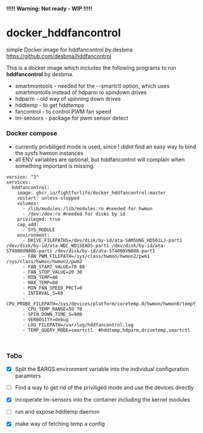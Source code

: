 #### !!!!! Warning: Not ready - WIP !!!!!











# docker_hddfancontrol
simple Docker image for hddfancontrol by desbma
https://github.com/desbma/hddfancontrol

This is a docker image which includes the following programs to run **hddfancontrol** by desbma.
- smartmontools - needed for the --smartctl option, which uses smartmontolls instead of hdparm to spindown drives
- hdparm - old way of spinning down drives
- hddtemp - to get hddtemps
- fancontrol - to control PWM fan speed
- lm-sensors - package for pwm sensor detect

### Docker compose
- currently privbiliged mode is used, since I didnt find an easy way to bind the sysfs hwmon instances 
- all ENV variables are optional, but hddfancontrol will complain when something important is missing.
```
version: "3"
services:
  hddfancontrol:
    image: ghcr.io/fightforlife/docker_hddfancontrol:master
    restart: unless-stopped
    volumes:
      - /lib/modules:/lib/modules:ro #needed for hwmon
      - /dev:/dev:ro #needed for disks by id
    privileged: true
    cap_add:
      - SYS_MODULE
    environment:
      - DRIVE_FILEPATHS=/dev/disk/by-id/ata-SAMSUNG_HD501LJ-part1 /dev/disk/by-id/ata-WDC_WD15EADS-part1 /dev/disk/by-id/ata-ST4000VN006-part1 /dev/disk/by-id/ata-ST4000VN008-part1
      - FAN_PWM_FILEPATH=/sys/class/hwmon/hwmon2/pwm1 /sys/class/hwmon/hwmon2/pwm2
      - FAN_START_VALUE=70 80
      - FAN_STOP_VALUE=20 30
      - MIN_TEMP=40
      - MAX_TEMP=60
      - MIN_FAN_SPEED_PRCT=0
      - INTERVAL_S=60
      - CPU_PROBE_FILEPATH=/sys/devices/platform/coretemp.0/hwmon/hwmon0/tempY_input
      - CPU_TEMP_RANGE=50 70
      - SPIN_DOWN_TIME_S=900
      - VERBOSITY=debug
      - LOG_FILEPATH=/var/log/hddfancontrol.log
      - TEMP_QUERY_MODE=smartctl  #hddtemp,hdparm,drivetemp,smartctl 
      
      
```

### ToDo
- [X] Split the $ARGS environment variable into the individual configuration paramters
- [ ] Find a way to get rid of the priviliged mode and use the devices directly
- [X] incoperate lm-sensors into the container including the kernel modules
- [ ] run and expose hddtemp daemon
- [X] make way of fetching temp a config

